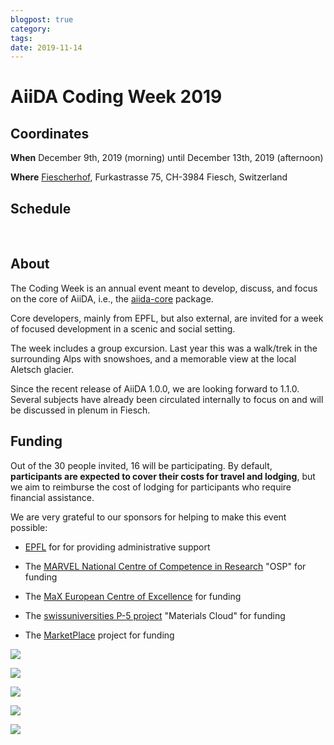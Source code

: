 ```yaml
---
blogpost: true
category:
tags:
date: 2019-11-14
---
```


# AiiDA Coding Week 2019

## Coordinates

**When** December 9th, 2019 (morning) until December 13th, 2019 (afternoon)

**Where** [Fiescherhof](http://www.fiescherhof.ch/en/), Furkastrasse 75, CH-3984 Fiesch, Switzerland

## Schedule

﻿﻿﻿﻿﻿﻿﻿﻿﻿﻿﻿﻿

## About

The Coding Week is an annual event meant to develop, discuss, and focus on the core of AiiDA, i.e., the [aiida-core](https://github.com/aiidateam/aiida-core) package.

Core developers, mainly from EPFL, but also external, are invited for a week of focused development in a scenic and social setting.

The week includes a group excursion. Last year this was a walk/trek in the surrounding Alps with snowshoes, and a memorable view at the local Aletsch glacier.

Since the recent release of AiiDA 1.0.0, we are looking forward to 1.1.0. Several subjects have already been circulated internally to focus on and will be discussed in plenum in Fiesch.

## Funding

Out of the 30 people invited, 16 will be participating. By default, **participants are expected to cover their costs for travel and lodging**, but we aim to reimburse the cost of lodging for participants who require financial assistance.

We are very grateful to our sponsors for helping to make this event possible:

* [EPFL](http://epfl.ch) for for providing administrative support

* The [MARVEL National Centre of Competence in Research](http://nccr-marvel.ch/) "OSP" for funding

* The [MaX European Centre of Excellence](http://www.max-centre.eu/) for funding

* The [swissuniversities P-5 project](https://www.swissuniversities.ch/en/organisation/projects-and-programmes/p-5/) "Materials Cloud" for funding

* The [MarketPlace](https://www.the-marketplace-project.eu/) project for funding

[![](http://www.aiida.net/wp-content/uploads/2019/01/EPFL_Logo_Digital_RGB_PROD.png)](http://epfl.ch)

[![](http://www.aiida.net/wp-content/uploads/2019/01/214f921c.marvel_nccr.png)](http://nccr-marvel.ch/)

[![](http://www.aiida.net/wp-content/uploads/2019/01/ebdc2ee9.max_.png)](http://www.max-centre.eu/)

[![](http://www.aiida.net/wp-content/uploads/2019/01/894d22ec.swissuniversities.png)](https://www.swissuniversities.ch/en/organisation/projects-and-programmes/p-5/)

[![](http://www.aiida.net/wp-content/uploads/2019/11/marketplace.png)](https://www.the-marketplace-project.eu/)
